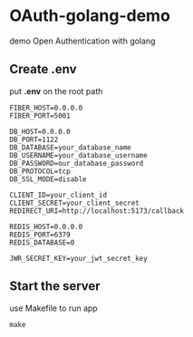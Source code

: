 # OAuth-golang-demo
demo Open Authentication with golang

## Create .env 
put **.env** on the root path

``` 
FIBER_HOST=0.0.0.0
FIBER_PORT=5001

DB_HOST=0.0.0.0
DB_PORT=1122
DB_DATABASE=your_database_name
DB_USERNAME=your_database_username
DB_PASSWORD=our_database_password
DB_PROTOCOL=tcp
DB_SSL_MODE=disable

CLIENT_ID=your_client_id
CLIENT_SECRET=your_client_secret
REDIRECT_URI=http://localhost:5173/callback

REDIS_HOST=0.0.0.0
REDIS_PORT=6379
REDIS_DATABASE=0

JWR_SECRET_KEY=your_jwt_secret_key

```
## Start the server
use Makefile to run app
``` 
make

```
